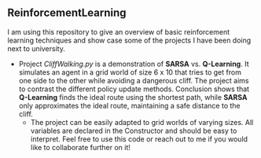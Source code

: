 ## ReinforcementLearning
I am using this repository to give an overview of basic reinforcement learning techniques and show case some of the projects I have been doing next to university.

* Project *CliffWalking.py* is a demonstration of **SARSA** vs. **Q-Learning**. It simulates an agent in a grid world of size 6 x 10 that tries to get from one side to the other while avoiding a dangerous cliff. The project aims to contrast the different policy update methods. Conclusion shows that **Q-Learning** finds the ideal route using the shortest path, while **SARSA** only approximates the ideal route, maintaining a safe distance to the cliff.
  * The project can be easily adapted to grid worlds of varying sizes. All variables are declared in the Constructor and should be easy to interpret. Feel free to use this code or reach out to me if you would like to collaborate further on it!
